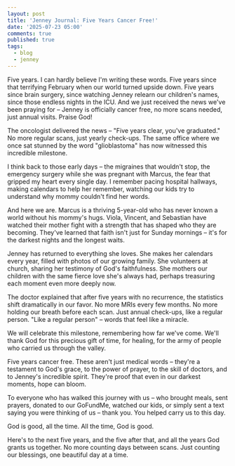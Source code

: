 ```yaml
---
layout: post
title: 'Jenney Journal: Five Years Cancer Free!'
date: '2025-07-23 05:00'
comments: true
published: true
tags:
  - blog
  - jenney
---
```

Five years. I can hardly believe I'm writing these words. Five years since that terrifying February when our world turned upside down. Five years since brain surgery, since watching Jenney relearn our children's names, since those endless nights in the ICU. And we just received the news we've been praying for – Jenney is officially cancer free, no more scans needed, just annual visits. Praise God!

The oncologist delivered the news – "Five years clear, you've graduated." No more regular scans, just yearly check-ups. The same office where we once sat stunned by the word "glioblastoma" has now witnessed this incredible milestone.

I think back to those early days – the migraines that wouldn't stop, the emergency surgery while she was pregnant with Marcus, the fear that gripped my heart every single day. I remember pacing hospital hallways, making calendars to help her remember, watching our kids try to understand why mommy couldn't find her words.

And here we are. Marcus is a thriving 5-year-old who has never known a world without his mommy's hugs. Viola, Vincent, and Sebastian have watched their mother fight with a strength that has shaped who they are becoming. They've learned that faith isn't just for Sunday mornings – it's for the darkest nights and the longest waits.

Jenney has returned to everything she loves. She makes her calendars every year, filled with photos of our growing family. She volunteers at church, sharing her testimony of God's faithfulness. She mothers our children with the same fierce love she's always had, perhaps treasuring each moment even more deeply now.

The doctor explained that after five years with no recurrence, the statistics shift dramatically in our favor. No more MRIs every few months. No more holding our breath before each scan. Just annual check-ups, like a regular person. "Like a regular person" – words that feel like a miracle.

We will celebrate this milestone, remembering how far we've come. We'll thank God for this precious gift of time, for healing, for the army of people who carried us through the valley.

Five years cancer free. These aren't just medical words – they're a testament to God's grace, to the power of prayer, to the skill of doctors, and to Jenney's incredible spirit. They're proof that even in our darkest moments, hope can bloom.

To everyone who has walked this journey with us – who brought meals, sent prayers, donated to our GoFundMe, watched our kids, or simply sent a text saying you were thinking of us – thank you. You helped carry us to this day.

God is good, all the time. All the time, God is good.

Here's to the next five years, and the five after that, and all the years God grants us together. No more counting days between scans. Just counting our blessings, one beautiful day at a time.
